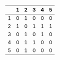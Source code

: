 |   | 1 | 2 | 3 | 4 | 5 |
| --- | --- | --- | --- | --- | --- |
| 1 | 0 | 1 | 0 | 0 | 0 |
| 2 | 1 | 0 | 1 | 1 | 1 |
| 3 | 0 | 1 | 0 | 1 | 0 |
| 4 | 0 | 1 | 1 | 0 | 0 |
| 5 | 0 | 1 | 0 | 0 | 0 |
